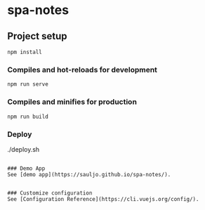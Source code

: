 # spa-notes

## Project setup
```
npm install
```

### Compiles and hot-reloads for development
```
npm run serve
```

### Compiles and minifies for production
```
npm run build
```

### Deploy

./deploy.sh
```

### Demo App
See [demo app](https://sauljo.github.io/spa-notes/).


### Customize configuration
See [Configuration Reference](https://cli.vuejs.org/config/).